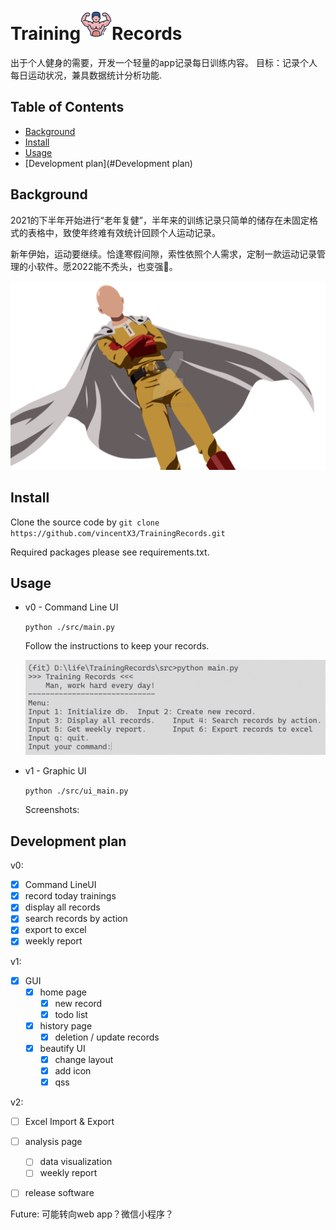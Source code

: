 # Training<img src="./res/main_icon.png" alt="icon" style="zoom:25%;" />Records	

出于个人健身的需要，开发一个轻量的app记录每日训练内容。
目标：记录个人每日运动状况，兼具数据统计分析功能.

## Table of Contents
- [Background](#Background)
- [Install](#Install)
- [Usage](#Usage)
- [Development plan](#Development plan)

## Background
2021的下半年开始进行“老年复健”，半年来的训练记录只简单的储存在未固定格式的表格中，致使年终难有效统计回顾个人运动记录。

新年伊始，运动要继续。恰逢寒假间隙，索性依照个人需求，定制一款运动记录管理的小软件。愿2022能不秃头，也变强💪。

<p align="center">
<img src="./docs/Saitama-PNG-Transparent-Image.png" style="zoom:50%;">
</p>

## Install
Clone the source code by
`git clone https://github.com/vincentX3/TrainingRecords.git`

Required packages please see requirements.txt.

## Usage

- v0 - Command Line UI

  `python ./src/main.py`

  Follow the instructions to keep your records.

  ![](./docs/v0_01.png)

- v1 - Graphic UI

  `python ./src/ui_main.py`

  Screenshots:
  
  
  
  



## Development plan
v0:
- [x] Command LineUI
- [x] record today trainings
- [x] display all records
- [x] search records by action
- [x] export to excel
- [x] weekly report

v1:
- [x] GUI
  - [x] home page
    - [x] new record
    - [x] todo list
  - [x] history page
    - [x] deletion / update records
  - [x] beautify UI
    - [x] change layout
    - [x] add icon
    - [x] qss

v2:
- [ ] Excel Import & Export

- [ ] analysis page
  - [ ] data visualization
  - [ ] weekly report
  
- [ ] release software

  

Future:
可能转向web app？微信小程序？

